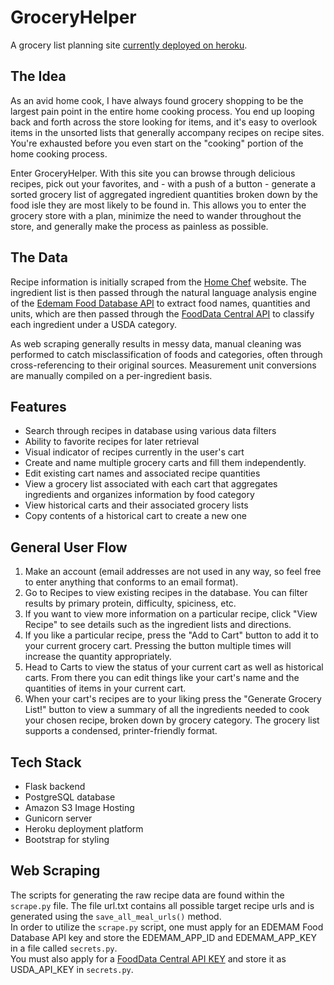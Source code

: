 # GroceryHelper  
 A grocery list planning site [currently deployed on heroku](https://whispering-basin-65178.herokuapp.com/).

## The Idea  
 As an avid home cook, I have always found grocery shopping to be the largest pain point in the entire home cooking process. You end up looping back and forth across the store looking for items, and it's easy to overlook items in the unsorted lists that generally accompany recipes on recipe sites. You're exhausted before you even start on the "cooking" portion of the home cooking process.

 Enter GroceryHelper. With this site you can browse through delicious recipes, pick out your favorites, and - with a push of a button - generate a sorted grocery list of aggregated ingredient quantities broken down by the food isle they are most likely to be found in. This allows you to enter the grocery store with a plan, minimize the need to wander throughout the store, and generally make the process as painless as possible.
## The Data  
 Recipe information is initially scraped from the [Home Chef](https://www.homechef.com/recipes) website. 
 The ingredient list is then passed through the natural language analysis engine of the [Edemam Food Database API](https://developer.edamam.com/food-database-api) to extract food names, quantities and units, which are then passed through the [FoodData Central API](https://fdc.nal.usda.gov/api-guide.html) to classify each ingredient under a USDA category.

 As web scraping generally results in messy data, manual cleaning was performed to catch misclassification of foods and categories, often through cross-referencing to their original sources. Measurement unit conversions are manually compiled on a per-ingredient basis.

## Features
 - Search through recipes in database using various data filters
 - Ability to favorite recipes for later retrieval
 - Visual indicator of recipes currently in the user's cart
 - Create and name multiple grocery carts and fill them independently.
 - Edit existing cart names and associated recipe quantities
 - View a grocery list associated with each cart that aggregates ingredients and organizes information by food category
 - View historical carts and their associated grocery lists
 - Copy contents of a historical cart to create a new one

## General User Flow
 1. Make an account (email addresses are not used in any way, so feel free to enter anything that conforms to an email format).  
 2. Go to Recipes to view existing recipes in the database. You can filter results by primary protein, difficulty, spiciness, etc.  
 3. If you want to view more information on a particular recipe, click "View Recipe" to see details such as the ingredient lists and directions.  
 4. If you like a particular recipe, press the "Add to Cart" button to add it to your current grocery cart. Pressing the button multiple times will increase the quantity appropriately.  
 5. Head to Carts to view the status of your current cart as well as historical carts. From there you can edit things like your cart's name and the quantities of items in your current cart.  
 6. When your cart's recipes are to your liking press the "Generate Grocery List!" button to view a summary of all the ingredients needed to cook your chosen recipe, broken down by grocery category. The grocery list supports a condensed, printer-friendly format.

## Tech Stack
 - Flask backend
 - PostgreSQL database
 - Amazon S3 Image Hosting
 - Gunicorn server
 - Heroku deployment platform
 - Bootstrap for styling

## Web Scraping  
 The scripts for generating the raw recipe data are found within the `scrape.py` file. The file url.txt contains all possible target recipe urls and is generated using the `save_all_meal_urls()` method.  
 In order to utilize the `scrape.py` script, one must apply for an EDEMAM Food Database API key and store the EDEMAM_APP_ID and EDEMAM_APP_KEY in a file called `secrets.py`.  
 You must also apply for a [FoodData Central API KEY](https://fdc.nal.usda.gov/api-key-signup.html) and store it as USDA_API_KEY in `secrets.py`.

